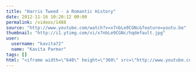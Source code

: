 ```yaml
---
title: "Harris Tweed - a Romantic History"
date: 2012-11-16 10:20:12 00:00
permalink: /videos/1488
source: "http://www.youtube.com/watch?v=x7nbLe9CGNc&feature=youtu.be"
thumbnail: "http://i1.ytimg.com/vi/x7nbLe9CGNc/hqdefault.jpg"
user:
  username: "kavita72"
  name: "Kavita Parmar"
tags: []
html: "<iframe width=\"640\" height=\"360\" src=\"http://www.youtube.com/embed/x7nbLe9CGNc?wmode=transparent&fs=1&feature=oembed\" frameborder=\"0\" allowfullscreen></iframe>"
---
```


